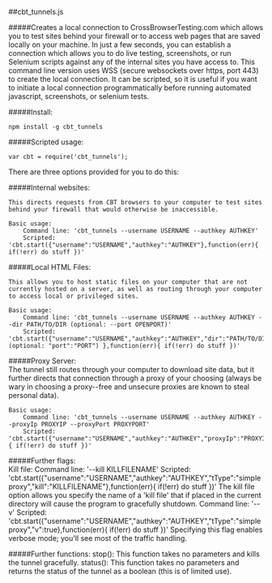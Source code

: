 ##cbt_tunnels.js 

#####Creates a local connection to CrossBrowserTesting.com which allows you to test sites behind your firewall or to access web pages that are saved locally on your machine. In just a few seconds, you can establish a connection which allows you to do live testing, screenshots, or run Selenium scripts against any of the internal sites you have access to.  This command line version uses WSS (secure websockets over https, port 443) to create the local connection.  It can be scripted, so it is useful if you want to initiate a local connection programmatically before running automated javascript, screenshots, or selenium tests.

#####Install:
	
	npm install -g cbt_tunnels

#####Scripted usage:
	
	var cbt = require('cbt_tunnels');

There are three options provided for you to do this:

#####Internal websites:

	This directs requests from CBT browsers to your computer to test sites behind your firewall that would otherwise be inaccessible.

	Basic usage: 
		Command line: 'cbt_tunnels --username USERNAME --authkey AUTHKEY'
		Scripted:	'cbt.start({"username":"USERNAME","authkey":"AUTHKEY"},function(err){ if(!err) do stuff })'

#####Local HTML Files:<br>

	This allows you to host static files on your computer that are not currently hosted on a server, as well as routing through your computer to access local or privileged sites.
	
	Basic usage: 
		Command line: 'cbt_tunnels --username USERNAME --authkey AUTHKEY --dir PATH/TO/DIR (optional: --port OPENPORT)'
		Scripted:	'cbt.start({"username":"USERNAME","authkey":"AUTHKEY","dir":"PATH/TO/DIR", (optional: "port":"PORT") },function(err){ if(!err) do stuff })'

#####Proxy Server:<br>
	The tunnel still routes through your computer to download site data, but it further directs that connection through a proxy of your choosing (always be wary in choosing a proxy--free and unsecure proxies are known to steal personal data).

	Basic usage: 
		Command line: 'cbt_tunnels --username USERNAME --authkey AUTHKEY --proxyIp PROXYIP --proxyPort PROXYPORT'
		Scripted: 'cbt.start({"username":"USERNAME","authkey":"AUTHKEY","proxyIp":"PROXYIP","proxyPort":"PROXYPORT"},function(err){ if(!err) do stuff })'

#####Further flags:<br>
	Kill file:
	Command line: '--kill KILLFILENAME'
	Scripted: 'cbt.start({"username":"USERNAME","authkey":"AUTHKEY","tType":"simpleproxy","kill":"KILLFILENAME"},function(err){ if(!err) do stuff })'
		The kill file option allows you specify the name of a 'kill file' that if placed in the current directory will cause the program to gracefully shutdown.
	Command line: '--v'
	Scripted: 'cbt.start({"username":"USERNAME","authkey":"AUTHKEY","tType":"simpleproxy","v":true},function(err){ if(!err) do stuff })'
		Specifying this flag enables verbose mode; you'll see most of the traffic handling.

#####Further functions:
	stop():
		This function takes no parameters and kills the tunnel gracefully.
	status():
		This function takes no parameters and returns the status of the tunnel as a boolean (this is of limited use).
